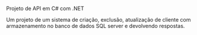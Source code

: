 Projeto de API em C# com .NET

Um projeto de um sistema de criação, exclusão, atualização de cliente com armazenamento no banco de dados SQL server e devolvendo respostas.

